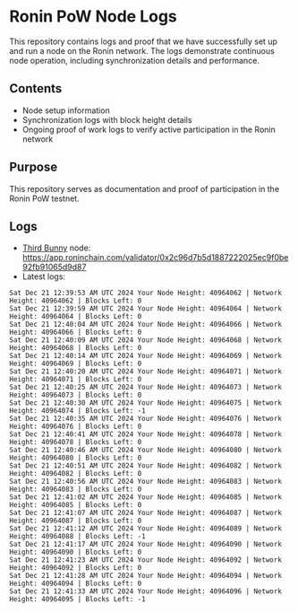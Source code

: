 # Ronin PoW Node Logs

This repository contains logs and proof that we have successfully set up and run a node on the Ronin network. The logs demonstrate continuous node operation, including synchronization details and performance.

## Contents

- Node setup information
- Synchronization logs with block height details
- Ongoing proof of work logs to verify active participation in the Ronin network

## Purpose

This repository serves as documentation and proof of participation in the Ronin PoW testnet.

## Logs

- [Third Bunny](https://thirdbunny.xyz/) node: https://app.roninchain.com/validator/0x2c96d7b5d1887222025ec9f0be92fb91065d9d87
- Latest logs:
```
Sat Dec 21 12:39:53 AM UTC 2024 Your Node Height: 40964062 | Network Height: 40964062 | Blocks Left: 0
Sat Dec 21 12:39:59 AM UTC 2024 Your Node Height: 40964064 | Network Height: 40964064 | Blocks Left: 0
Sat Dec 21 12:40:04 AM UTC 2024 Your Node Height: 40964066 | Network Height: 40964066 | Blocks Left: 0
Sat Dec 21 12:40:09 AM UTC 2024 Your Node Height: 40964068 | Network Height: 40964068 | Blocks Left: 0
Sat Dec 21 12:40:14 AM UTC 2024 Your Node Height: 40964069 | Network Height: 40964069 | Blocks Left: 0
Sat Dec 21 12:40:20 AM UTC 2024 Your Node Height: 40964071 | Network Height: 40964071 | Blocks Left: 0
Sat Dec 21 12:40:25 AM UTC 2024 Your Node Height: 40964073 | Network Height: 40964073 | Blocks Left: 0
Sat Dec 21 12:40:30 AM UTC 2024 Your Node Height: 40964075 | Network Height: 40964074 | Blocks Left: -1
Sat Dec 21 12:40:35 AM UTC 2024 Your Node Height: 40964076 | Network Height: 40964076 | Blocks Left: 0
Sat Dec 21 12:40:41 AM UTC 2024 Your Node Height: 40964078 | Network Height: 40964078 | Blocks Left: 0
Sat Dec 21 12:40:46 AM UTC 2024 Your Node Height: 40964080 | Network Height: 40964080 | Blocks Left: 0
Sat Dec 21 12:40:51 AM UTC 2024 Your Node Height: 40964082 | Network Height: 40964082 | Blocks Left: 0
Sat Dec 21 12:40:56 AM UTC 2024 Your Node Height: 40964083 | Network Height: 40964083 | Blocks Left: 0
Sat Dec 21 12:41:02 AM UTC 2024 Your Node Height: 40964085 | Network Height: 40964085 | Blocks Left: 0
Sat Dec 21 12:41:07 AM UTC 2024 Your Node Height: 40964087 | Network Height: 40964087 | Blocks Left: 0
Sat Dec 21 12:41:12 AM UTC 2024 Your Node Height: 40964089 | Network Height: 40964088 | Blocks Left: -1
Sat Dec 21 12:41:17 AM UTC 2024 Your Node Height: 40964090 | Network Height: 40964090 | Blocks Left: 0
Sat Dec 21 12:41:23 AM UTC 2024 Your Node Height: 40964092 | Network Height: 40964092 | Blocks Left: 0
Sat Dec 21 12:41:28 AM UTC 2024 Your Node Height: 40964094 | Network Height: 40964094 | Blocks Left: 0
Sat Dec 21 12:41:33 AM UTC 2024 Your Node Height: 40964096 | Network Height: 40964095 | Blocks Left: -1
```
